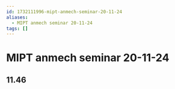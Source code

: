 ```yaml
---
id: 1732111996-mipt-anmech-seminar-20-11-24
aliases:
  - MIPT anmech seminar 20-11-24
tags: []
---
```


# MIPT anmech seminar 20-11-24
## 11.46
